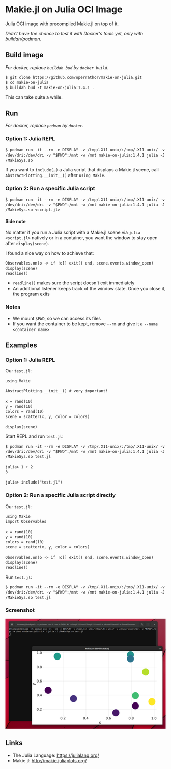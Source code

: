 # Makie.jl on Julia OCI Image

Julia OCI image with precompiled Makie.jl on top of it.

*Didn't have the chance to test it with Docker's tools yet, only with buildah/podman.*

## Build image

*For docker, replace `buildah bud` by `docker build`.*

```
$ git clone https://github.com/operrathor/makie-on-julia.git
$ cd makie-on-julia
$ buildah bud -t makie-on-julia:1.4.1 .
```

This can take quite a while.

## Run

*For docker, replace `podman` by `docker`.*

### Option 1: Julia REPL

```
$ podman run -it --rm -e DISPLAY -v /tmp/.X11-unix/:/tmp/.X11-unix/ -v /dev/dri:/dev/dri -v "$PWD":/mnt -w /mnt makie-on-julia:1.4.1 julia -J /MakieSys.so
```

If you want to `include(…)` a Julia script that displays a Makie.jl scene, call `AbstractPlotting.__init__()` after `using Makie`.

### Option 2: Run a specific Julia script

```
$ podman run -it --rm -e DISPLAY -v /tmp/.X11-unix/:/tmp/.X11-unix/ -v /dev/dri:/dev/dri -v "$PWD":/mnt -w /mnt makie-on-julia:1.4.1 julia -J /MakieSys.so <script.jl>
```

#### Side note

No matter if you run a Julia script with a Makie.jl scene via `julia <script.jl>` natively or in a container,
you want the window to stay open after `display(scene)`.

I found a nice way on how to achieve that:
```
Observables.on(o -> if !o[] exit() end, scene.events.window_open)
display(scene)
readline()
```

* `readline()` makes sure the script doesn't exit immediately
* An additional listener keeps track of the window state. Once you close it, the program exits

### Notes

* We mount `$PWD`, so we can access its files
* If you want the container to be kept, remove `--rm` and give it a `--name <container name>`

## Examples

### Option 1: Julia REPL

Our `test.jl`:
```
using Makie

AbstractPlotting.__init__() # very important!

x = rand(10)
y = rand(10)
colors = rand(10)
scene = scatter(x, y, color = colors)

display(scene)
```

Start REPL and run `test.jl`:
```
$ podman run -it --rm -e DISPLAY -v /tmp/.X11-unix/:/tmp/.X11-unix/ -v /dev/dri:/dev/dri -v "$PWD":/mnt -w /mnt makie-on-julia:1.4.1 julia -J /MakieSys.so test.jl

julia> 1 + 2
3

julia> include("test.jl")
```

### Option 2: Run a specific Julia script directly

Our `test.jl`:
```
using Makie
import Observables

x = rand(10)
y = rand(10)
colors = rand(10)
scene = scatter(x, y, color = colors)

Observables.on(o -> if !o[] exit() end, scene.events.window_open)
display(scene)
readline()
```

Run `test.jl`:
```
$ podman run -it --rm -e DISPLAY -v /tmp/.X11-unix/:/tmp/.X11-unix/ -v /dev/dri:/dev/dri -v "$PWD":/mnt -w /mnt makie-on-julia:1.4.1 julia -J /MakieSys.so test.jl
```

### Screenshot

![Makie.jl scene with terminal in background](screenshot.png)

## Links

* The Julia Language: https://julialang.org/
* Makie.jl: http://makie.juliaplots.org/